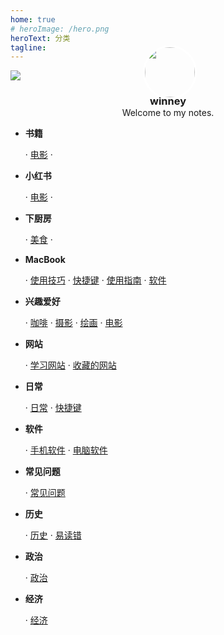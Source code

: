 ```yaml
---
home: true
# heroImage: /hero.png
heroText: 分类
tagline: 
---
```



<div style="position:relative;">
    <img src="https://notes.winney07.cn/assets/img/bg.jpeg" />
    <img src="https://notes.winney07.cn/assets/img/header.jpg" style="position:absolute;left:50%;margin-left:-40px;bottom:-30px;width:80px;border-radius:50%;border:3px solid #fff;"/>
</div>
<h3 style="text-align:center;margin-bottom:0">winney</h3>

<p style="text-align:center;margin-top:0">Welcome to my notes.</p>

* **书籍**

    · [电影](/book) · 

* **小红书**

    · [电影](/XiaoHongShu/movie) · 

* **下厨房**

    · [美食](/XiaChuFang/menu) · 

* **MacBook**

    · [使用技巧](/macbook/phone) · [快捷键](/macbook/guide) · [使用指南](/macbook/shortcut) · [软件](/macbook/software) 

* **兴趣爱好**

    · [咖啡](/hobby/coffee) · [摄影](/hobby/photography) · [绘画](/hobby/drawing) · [电影](/hobby/movie)  

* **网站**  

    · [学习网站](/website/study/) · [收藏的网站](/website/website/)

* **日常**

    · [日常](/daily/daily) · [快捷键](/daily/shortcut)

* **软件**

    · [手机软件](/software/mobile)  · [电脑软件](/software/pc)

* **常见问题**

    · [常见问题](/common)

* **历史**

    · [历史](/history) · [易读错](/history/difficult/)

* **政治**

    · [政治](/politics)

* **经济**

    · [经济](/economics)